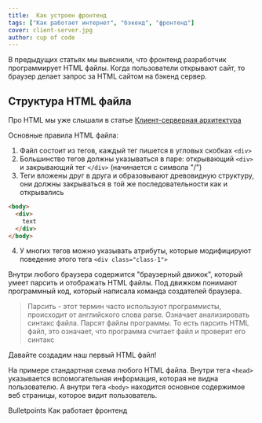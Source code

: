 ```yaml
---
title:  Как устроен фронтенд
tags: ["Как работает интернет", "бэкенд", "фронтенд"]
cover: client-server.jpg
author: cup of code
---
```


В предыдущих статьях мы выяснили, что фронтенд разработчик программирует HTML файлы.
Когда пользователи открывают сайт, то браузер делает запрос за HTML сайтом на бэкенд сервер.

## Структура HTML файла
Про HTML мы уже слышали в статье <a href="https://cupofcode.ru/client-server-arhitecture" target="_blank">Клиент-серверная архитектура</a>

Основные правила HTML файла:
1. Файл состоит из тегов, каждый тег пишется в угловых скобках `<div>`
2. Большинство тегов должны указываться в паре: открывающий `<div>` и закрывающий тег `</div>` (начинается с символа "/")
3. Теги вложены друг в друга и образовывают древовидную структуру, они должны закрываться в той же последовательности как и открывались
```html
<body>
  <div>
    text
  </div>
</body>
```
4. У многих тегов можно указывать атрибуты, которые модифицируют поведение этого тега `<div class="class-1">`

Внутри любого браузера содержится "браузерный движок", который умеет парсить и отображать HTML файлы.
Под движком понимают программный код, который написала команда создателей браузера.

> Парсить - этот термин часто используют программисты, происходит от английского слова parse. Означает анализировать синтакс файла.
> Парсят файлы программы. То есть парсить HTML файл, это означает, что программа считает файл и проверит его синтакс

Давайте создадим наш первый HTML файл!

На примере стандартная схема любого HTML файла.
Внутри тега `<head>` указывается вспомогательная информация, которая не видна пользователю.
А внутри тега `<body>` находится основное содержимое веб страницы, которое видит пользователь.



Bulletpoints
Как работает фронтенд

